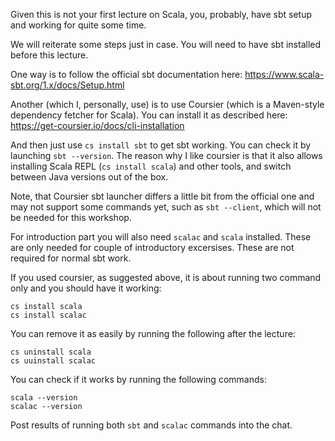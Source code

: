 Given this is not your first lecture on Scala, you, probably, have sbt setup and
working for quite some time.

We will reiterate some steps just in case. You will need to have sbt installed
before this lecture.

One way is to follow the official sbt documentation here:
https://www.scala-sbt.org/1.x/docs/Setup.html

Another (which I, personally, use) is to use Coursier (which is a Maven-style
dependency fetcher for Scala). You can install it as described here:
https://get-coursier.io/docs/cli-installation

And then just use `cs install sbt` to get sbt working. You can check it by
launching `sbt --version`. The reason why I like coursier is that it also
allows installing Scala REPL (`cs install scala`) and other tools, and
switch between Java versions out of the box.

Note, that Coursier sbt launcher differs a little bit from the official one
and may not support some commands yet, such as `sbt --client`, which will not
be needed for this workshop.

For introduction part you will also need `scalac` and `scala` installed. These
are only needed for  couple of introductory excersises. These are not required
for normal sbt work.

If you used coursier, as suggested above, it is about running two command only
and you should have it working:
```
cs install scala
cs install scalac
```
You can remove it as easily by running the following after the lecture:
```
cs uninstall scala
cs uuinstall scalac
```

You can check if it works by running the following commands:
```
scala --version
scalac --version
```
Post results of running both `sbt` and `scalac` commands into the chat.

